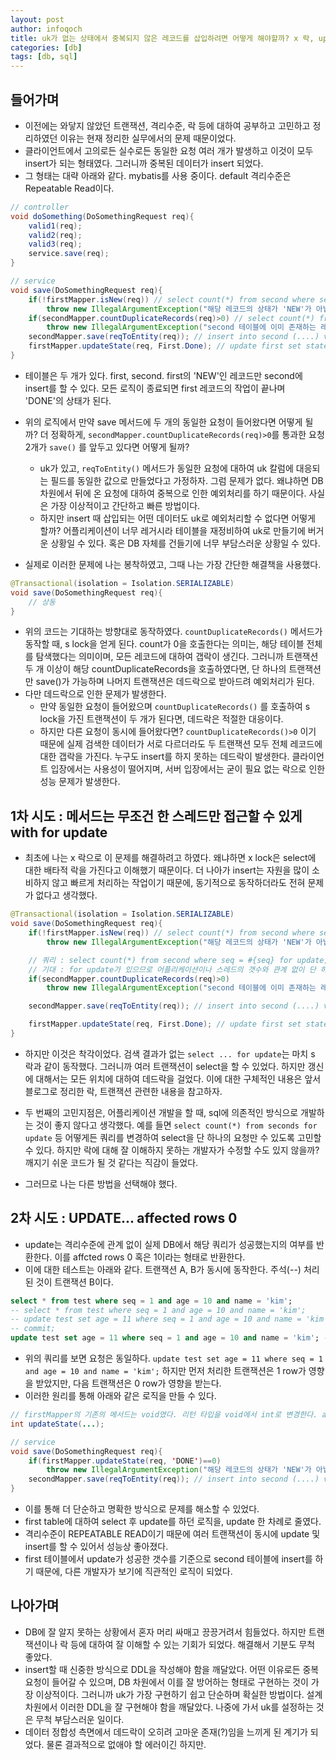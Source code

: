 ```yaml
---
layout: post
author: infoqoch
title: uk가 없는 상태에서 중복되지 않은 레코드를 삽입하려면 어떻게 해야할까? x 락, update affected rows 검토
categories: [db]
tags: [db, sql]
---
```


## 들어가며
- 이전에는 와닿지 않았던 트랜잭션, 격리수준, 락 등에 대하여 공부하고 고민하고 정리하였던 이유는 현재 정리한 실무에서의 문제 때문이었다. 
- 클라이언트에서 고의로든 실수로든 동일한 요청 여러 개가 발생하고 이것이 모두 insert가 되는 형태였다. 그러니까 중복된 데이터가 insert 되었다. 
- 그 형태는 대략 아래와 같다. mybatis를 사용 중이다. default 격리수준은 Repeatable Read이다.

```java
// controller
void doSomething(DoSomethingRequest req){
    valid1(req);
    valid2(req);
    valid3(req);
    service.save(req);
}

// service
void save(DoSomethingRequest req){
    if(!firstMapper.isNew(req)) // select count(*) from second where seq = #{seq} and status = 'NEW';
        throw new IllegalArgumentException("해당 레코드의 상태가 'NEW'가 아닙니다.");
    if(secondMapper.countDuplicateRecords(req)>0) // select count(*) from second where seq = #{seq};
        throw new IllegalArgumentException("second 테이블에 이미 존재하는 레코드가 있습니다.");
    secondMapper.save(reqToEntity(req)); // insert into second (....) values (.....);
    firstMapper.updateState(req, First.Done); // update first set state = 'DONE' where id = #{id} and state = 'NEW';
}
```

- 테이블은 두 개가 있다. first, second. first의 'NEW'인 레코드만 second에 insert를 할 수 있다. 모든 로직이 종료되면 first 레코드의 작업이 끝나며 'DONE'의 상태가 된다. 
- 위의 로직에서 만약 save 메서드에 두 개의 동일한 요청이 들어왔다면 어떻게 될까? 더 정확하게, `secondMapper.countDuplicateRecords(req)>0`를 통과한 요청 2개가 `save()` 를 앞두고 있다면 어떻게 될까?
    - uk가 있고, `reqToEntity()` 메서드가 동일한 요청에 대하여 uk 칼럼에 대응되는 필드를 동일한 값으로 만들었다고 가정하자. 그럼 문제가 없다. 왜냐하면 DB차원에서 뒤에 온 요청에 대하여 중복으로 인한 예외처리를 하기 때문이다. 사실은 가장 이상적이고 간단하고 빠른 방법이다.
    - 하지만 insert 때 삽입되는 어떤 데이터도 uk로 예외처리할 수 없다면 어떻게 할까? 어플리케이션이 너무 레거시라 테이블을 재정비하여 uk로 만들기에 버거운 상황일 수 있다. 혹은 DB 자체를 건들기에 너무 부담스러운 상황일 수 있다. 

- 실제로 이러한 문제에 나는 봉착하였고, 그때 나는 가장 간단한 해결책을 사용했다. 

```java
@Transactional(isolation = Isolation.SERIALIZABLE)
void save(DoSomethingRequest req){
    // 상동
}
```

- 위의 코드는 기대하는 방향대로 동작하였다. `countDuplicateRecords()` 메서드가 동작할 때, s lock을 얻게 된다. count가 0을 호출한다는 의미는, 해당 테이블 전체를 탐색했다는 의미이며, 모든 레코드에 대하여 갭락이 생긴다. 그러니까 트랜잭션 두 개 이상이 해당 countDuplicateRecords을 호출하였다면, 단 하나의 트랜잭션만 save()가 가능하며 나머지 트랜잭션은 데드락으로 받아드려 예외처리가 된다. 
- 다만 데드락으로 인한 문제가 발생한다.
    - 만약 동일한 요청이 들어왔으며 `countDuplicateRecords()` 를 호출하여 s lock을 가진 트랜잭션이 두 개가 된다면, 데드락은 적절한 대응이다. 
    - 하지만 다른 요청이 동시에 들어왔다면? `countDuplicateRecords()>0` 이기 때문에 실제 검색한 데이터가 서로 다르더라도 두 트랜잭션 모두 전체 레코드에 대한 갭락을 가진다. 누구도 insert를 하지 못하는 데드락이 발생한다. 클라이언트 입장에서는 사용성이 떨어지며, 서버 입장에서는 굳이 필요 없는 락으로 인한 성능 문제가 발생한다. 

## 1차 시도 : 메서드는 무조건 한 스레드만 접근할 수 있게 with for update
- 최초에 나는 x 락으로 이 문제를 해결하려고 하였다. 왜냐하면 x lock은 select에 대한 배타적 락을 가진다고 이해했기 때문이다. 더 나아가 insert는 자원을 많이 소비하지 않고 빠르게 처리하는 작업이기 때문에, 동기적으로 동작하더라도 전혀 문제가 없다고 생각했다.

```java
@Transactional(isolation = Isolation.SERIALIZABLE)
void save(DoSomethingRequest req){    
    if(!firstMapper.isNew(req)) // select count(*) from second where seq = #{seq} and status = 'NEW';
        throw new IllegalArgumentException("해당 레코드의 상태가 'NEW'가 아닙니다.");

    // 쿼리 : select count(*) from second where seq = #{seq} for update;
    // 기대 : for update가 있으므로 어플리케이션이나 스레드의 갯수와 관계 없이 단 하나의 요청만 아래의 select을 할 수 있다. 나머지는 대기한다.
    if(secondMapper.countDuplicateRecords(req)>0)
        throw new IllegalArgumentException("second 테이블에 이미 존재하는 레코드가 있습니다.");

    secondMapper.save(reqToEntity(req)); // insert into second (....) values (.....);

    firstMapper.updateState(req, First.Done); // update first set state = 'DONE' where id = #{id} and state = 'NEW';
}
```

- 하지만 이것은 착각이었다. 검색 결과가 없는 `select ... for update`는 마치 s 락과 같이 동작했다. 그러니까 여러 트랜잭션이 select을 할 수 있었다. 하지만 갱신에 대해서는 모든 위치에 대하여 데드락을 걸었다. 이에 대한 구체적인 내용은 앞서 블로그로 정리한 락, 트랜잭션 관련한 내용을 참고하자. 

- 두 번째의 고민지점은, 어플리케이션 개발을 할 때, sql에 의존적인 방식으로 개발하는 것이 좋지 않다고 생각했다. 예를 들면 `select count(*) from seconds for update` 등 어떻게든 쿼리를 변경하여 select을 단 하나의 요청만 수 있도록 고민할 수 있다. 하지만 락에 대해 잘 이해하지 못하는 개발자가 수정할 수도 있지 않을까? 깨지기 쉬운 코드가 될 것 같다는 직감이 들었다. 
- 그러므로 나는 다른 방법을 선택해야 했다.

## 2차 시도 : UPDATE... affected rows 0
- update는 격리수준에 관계 없이 실제 DB에서 해당 쿼리가 성공했는지의 여부를 반환한다. 이를 affcted rows 0 혹은 1이라는 형태로 반환한다.
- 이에 대한 테스트는 아래와 같다. 트랜잭션 A, B가 동시에 동작한다. 주석(--) 처리된 것이 트랜잭션 B이다.

```sql
select * from test where seq = 1 and age = 10 and name = 'kim';
-- select * from test where seq = 1 and age = 10 and name = 'kim';
-- update test set age = 11 where seq = 1 and age = 10 and name = 'kim'; -- 1 row(s) affected 
-- commit;
update test set age = 11 where seq = 1 and age = 10 and name = 'kim'; -- 0 row(s) affected 
```

- 위의 쿼리를 보면 요청은 동일하다. `update test set age = 11 where seq = 1 and age = 10 and name = 'kim';` 하지만 먼저 처리한 트랜잭션은 1 row가 영향을 받았지만, 다음 트랜잭션은 0 row가 영향을 받는다. 
- 이러한 원리를 통해 아래와 같은 로직을 만들 수 있다. 

```java
// firstMapper의 기존의 메서드는 void였다. 리턴 타입을 void에서 int로 변경한다. affected row의 갯수를 리턴한다.
int updateState(...);

// service
void save(DoSomethingRequest req){
    if(firstMapper.updateState(req, 'DONE')==0)
        throw new IllegalArgumentException("해당 레코드의 상태가 'NEW'가 아닙니다.");
    secondMapper.save(reqToEntity(req)); // insert into second (....) values (.....);
}
```

- 이를 통해 더 단순하고 명확한 방식으로 문제를 해소할 수 있었다. 
- first table에 대하여 select 후 update를 하던 로직을, update 한 차례로 줄였다. 
- 격리수준이 REPEATABLE READ이기 때문에 여러 트랜잭션이 동시에 update 및  insert를 할 수 있어서 성능상 좋아졌다. 
- first 테이블에서 update가 성공한 갯수를 기준으로 second 테이블에 insert를 하기 때문에, 다른 개발자가 보기에 직관적인 로직이 되었다. 

## 나아가며
- DB에 잘 알지 못하는 상황에서 혼자 머리 싸매고 끙끙거려서 힘들었다. 하지만 트랜잭션이나 락 등에 대하여 잘 이해할 수 있는 기회가 되었다. 해결해서 기분도 무척 좋았다.
- insert할 때 신중한 방식으로 DDL을 작성해야 함을 깨달았다. 어떤 이유로든 중복 요청이 들어갈 수 있으며, DB 차원에서 이를 잘 방어하는 형태로 구현하는 것이 가장 이상적이다. 그러니까 uk가 가장 구현하기 쉽고 단순하며 확실한 방법이다. 설계 차원에서 이러한 DDL을 잘 구현해야 함을 깨달았다. 나중에 가서 uk를 설정하는 것은 무척 부담스러운 일이다.
- 데이터 정합성 측면에서 데드락이 오히려 고마운 존재(?)임을 느끼게 된 계기가 되었다. 물론 결과적으로 없애야 할 에러이긴 하지만.
